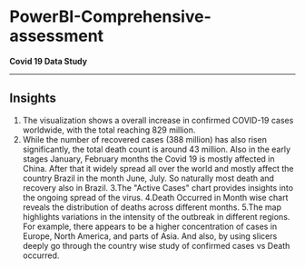 # PowerBI-Comprehensive-assessment
**Covid 19 Data Study**
************************
**Insights**
-------------
   1. The visualization shows a overall increase in confirmed COVID-19 cases worldwide, with the total reaching 829 million.
   2. While the number of recovered cases (388 million) has also risen significantly, the total death count is around 43 million.
       Also in the early stages January, February months the Covid 19 is mostly affected in China. 
       After that it widely spread all over the world and mostly affect the country Brazil in the month June, July. 
       So naturally most death and recovery also in Brazil.
  3.The "Active Cases" chart provides insights into the ongoing spread of the virus.
  4.Death Occurred in Month wise chart reveals the distribution of deaths across different months.
  5.The map highlights variations in the intensity of the outbreak in different regions.
    For example, there appears to be a higher concentration of cases in Europe, North America, and parts of Asia.
    And also, by using slicers deeply go through the country wise study of confirmed cases vs Death occurred. 

